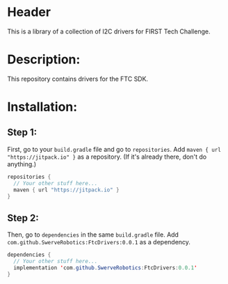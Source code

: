 # Header
This is a library of a collection of I2C drivers for FIRST Tech Challenge.

# Description:
This repository contains drivers for the FTC SDK.

# Installation:
## Step 1:
First, go to your `build.gradle` file and go to `repositories`. Add `maven { url "https://jitpack.io" }` as a repository. (If it's already there, don't do anything.)
```Java
repositories {
  // Your other stuff here...
  maven { url "https://jitpack.io" }
}
```

## Step 2:
Then, go to `dependencies` in the same `build.gradle` file. Add `com.github.SwerveRobotics:FtcDrivers:0.0.1` as a dependency.
```Java
dependencies {
  // Your other stuff here...
  implementation 'com.github.SwerveRobotics:FtcDrivers:0.0.1'
}
```

